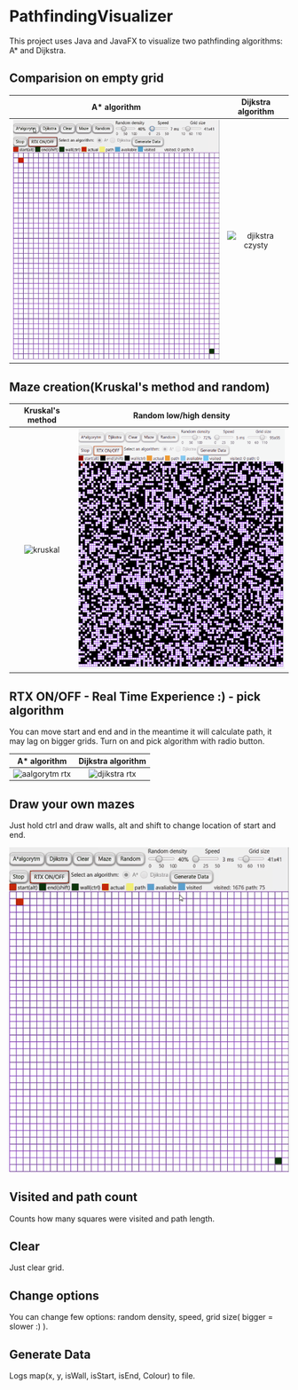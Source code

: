# PathfindingVisualizer

This project uses Java and JavaFX to visualize two pathfinding algorithms: A* and Dijkstra.

## Comparision on empty grid

| A* algorithm | Dijkstra algorithm |
| :---:      | :---:       |
| ![aalgorytm czysty](gify/aalgorytm%20czysty.gif)     | ![djikstra czysty](gify/djikstra%20czysty2.gif) |

## Maze creation(Kruskal's method and random)

| Kruskal's method | Random low/high density |
| :---: | :---: |
| ![kruskal](gify/kruskal.gif) | ![Random low density ](gify/random%20density.gif)|

## RTX ON/OFF - Real Time Experience :) - pick algorithm
You can move start and end and in the meantime it will calculate path, it may lag on bigger grids. Turn on and pick algorithm with radio button.

| A* algorithm | Dijkstra algorithm |
| :---:      | :---:       |
| ![aalgorytm rtx](gify/aalgorytm%20rtx.gif)     | ![djikstra rtx](gify/djikstra%20rtx.gif) |

## Draw your own mazes
Just hold ctrl and draw walls, alt and shift to change location of start and end.

![draw](gify/draw.gif)

## Visited and path count
Counts how many squares were visited and path length.

## Clear
Just clear grid.

## Change options
You can change few options: random density, speed, grid size( bigger = slower :) ).

## Generate Data
Logs map(x, y, isWall, isStart, isEnd, Colour) to file.

